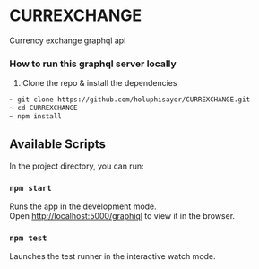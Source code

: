 # CURREXCHANGE
Currency exchange graphql api

### How to run this graphql server locally

1. Clone the repo & install the dependencies

```sh
~ git clone https://github.com/holuphisayor/CURREXCHANGE.git
~ cd CURREXCHANGE
~ npm install
```

## Available Scripts

In the project directory, you can run:

### `npm start`

Runs the app in the development mode.<br>
Open [http://localhost:5000/graphiql](http://localhost:5000/graphiql) to view it in the browser.

### `npm test`

Launches the test runner in the interactive watch mode.<br>
